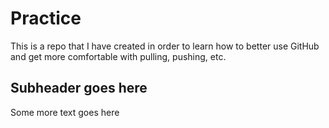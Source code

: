 # Practice

This is a repo that I have created in order to learn how to better use GitHub and get more comfortable with pulling, pushing, etc.

## Subheader goes here

Some more text goes here